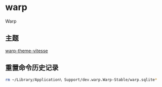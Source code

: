 # warp

Warp

## 主题

[warp-theme-vitesse](https://github.com/HiDeoo/warp-theme-vitesse)

## 重置命令历史记录

```sh
rm ~/Library/Application\ Support/dev.warp.Warp-Stable/warp.sqlite*
```
